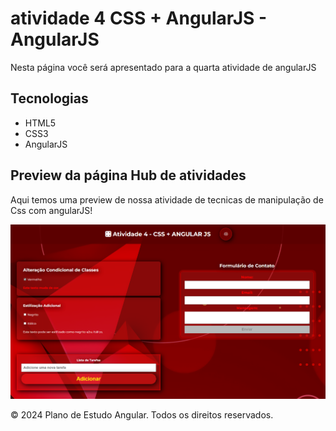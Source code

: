 # atividade 4 CSS + AngularJS  - AngularJS

Nesta página você será apresentado para a quarta atividade de angularJS
## Tecnologias
- HTML5
- CSS3
- AngularJS
## Preview da página Hub de atividades
Aqui temos uma preview de nossa atividade de tecnicas de manipulação de Css com angularJS!

![Preview Image](../img/README-FILES/Atividades/atv4.png)



© 2024 Plano de Estudo Angular. Todos os direitos reservados.
